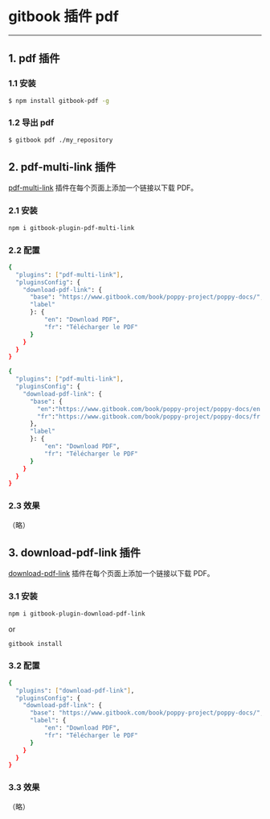 # gitbook 插件 pdf



---

## 1. pdf 插件
### 1.1 安装

```bash
$ npm install gitbook-pdf -g
```

### 1.2 导出 pdf

```bash
$ gitbook pdf ./my_repository
```

##  2. pdf-multi-link 插件
[pdf-multi-link](https://www.npmjs.com/package/gitbook-plugin-pdf-multi-link) 插件在每个页面上添加一个链接以下载 PDF。
###  2.1 安装

```bash
npm i gitbook-plugin-pdf-multi-link
```
###  2.2 配置

```bash
{
  "plugins": ["pdf-multi-link"],
  "pluginsConfig": {
    "download-pdf-link": {
      "base": "https://www.gitbook.com/book/poppy-project/poppy-docs/",
      "label"
      }: {
          "en": "Download PDF",
          "fr": "Télécharger le PDF"
      }
    }
  }
}
```

```bash
{
  "plugins": ["pdf-multi-link"],
  "pluginsConfig": {
    "download-pdf-link": {
      "base": { 
        "en":"https://www.gitbook.com/book/poppy-project/poppy-docs/en.pdf",
        "fr":"https://www.gitbook.com/book/poppy-project/poppy-docs/fr.pdf",
      },
      "label"
      }: {
          "en": "Download PDF",
          "fr": "Télécharger le PDF"
      }
    }
  }
}
```
###  2.3 效果
（略）


##  3. download-pdf-link 插件
[download-pdf-link](https://www.npmjs.com/package/gitbook-plugin-download-pdf-link) 插件在每个页面上添加一个链接以下载 PDF。
###  3.1 安装

```bash
npm i gitbook-plugin-download-pdf-link
```
or
```bash
gitbook install 
```

### 3.2 配置

```bash
{
  "plugins": ["download-pdf-link"],
  "pluginsConfig": {
    "download-pdf-link": {
      "base": "https://www.gitbook.com/book/poppy-project/poppy-docs/",
      "label": {
          "en": "Download PDF",
          "fr": "Télécharger le PDF"
      }
    }
  }
}
```

### 3.3 效果
（略）
